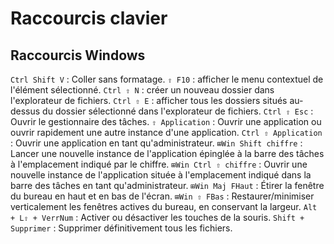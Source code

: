 # Raccourcis clavier

## Raccourcis Windows

`Ctrl Shift V` : Coller sans formatage.
`⇧ F10` : afficher le menu contextuel de l'élément sélectionné.
`Ctrl ⇧ N` : créer un nouveau dossier dans l'explorateur de fichiers.
`Ctrl ⇧ E` : afficher tous les dossiers situés au-dessus du dossier sélectionné dans l'explorateur de fichiers.
`Ctrl ⇧ Esc` : Ouvrir le gestionnaire des tâches.
`⇧ Application` : Ouvrir une application ou ouvrir rapidement une autre instance d'une application.
`Ctrl ⇧ Application` : Ouvrir une application en tant qu'administrateur.
`⊞Win Shift chiffre` : Lancer une nouvelle instance de l'application épinglée à la barre des tâches à l'emplacement indiqué par le chiffre.
`⊞Win Ctrl ⇧ chiffre` : Ouvrir une nouvelle instance de l'application située à l'emplacement indiqué dans la barre des tâches en tant qu'administrateur.
`⊞Win Maj FHaut` : Étirer la fenêtre du bureau en haut et en bas de l'écran.
`⊞Win ⇧ FBas` : Restaurer/minimiser verticalement les fenêtres actives du bureau, en conservant la largeur.
`Alt + L⇧ + VerrNum` : Activer ou désactiver les touches de la souris.
`Shift + Supprimer` : Supprimer définitivement tous les fichiers.


